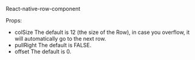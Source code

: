 React-native-row-component

Props:
 - colSize
 	The default is 12 (the size of the Row), in case you overflow, it will automatically go to the next row.
- pullRight
	The default is FALSE.
- offset
	The default is 0.